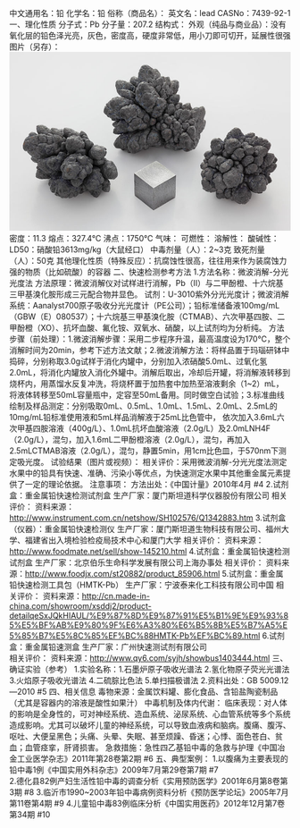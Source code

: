 中文通用名：铅
化学名：铅
俗称（商品名）：
英文名：lead
CASNo：7439-92-1 
一、理化性质
分子式：Pb
分子量：207.2
结构式：
外观（纯品与商业品）：没有氧化层的铅色泽光亮，灰色，密度高，硬度非常低，用小刀即可切开，延展性很强
图片（另存）：![外观](./assets/duwu/铅/@1外观.jpg)
密度：11.3
熔点：327.4℃
沸点：1750℃
气味：
可燃性：
溶解性：
酸碱性：
LD50：硝酸铅3613mg/kg（大鼠经口）
中毒剂量（人）：2~3克
致死剂量（人）：50克
其他理化性质（特殊反应）：抗腐蚀性很高，往往用来作为装腐蚀力强的物质（比如硫酸）的容器
二、快速检测参考方法
1.方法名称：微波消解-分光光度法
方法原理：微波消解仪对试样进行消解，Pb（Ⅱ）与二甲酚橙、十六烷基三甲基溴化胺形成三元配合物并显色。
试剂：U-3010紫外分光光度计；微波消解系统：Aanalyst700原子吸收分光光度计（PE公司）；铅标准储备液100mg/mL（GBW（E）080537）；十六烷基三甲基溴化胺（CTMAB）、六次甲基四胺、二甲酚橙（XO）、抗坏血酸、氟化铵、双氧水、硝酸，以上试剂均为分析纯。
方法步骤（前处理）：1.微波消解步骤：采用二步程序升温，最高温度设为170℃，整个消解时间为20min，参考下述方法文献；2.微波消解方法：将样品置于玛瑙研钵中捣碎，分别称取3.0g试样于消化内罐中，分别加入浓硝酸5.0mL、过氧化氢2.0mL，将消化内罐放入消化外罐中。消解后取出，冷却后开罐，将消解液转移到烧杯内，用蒸馏水反复冲洗，将烧杯置于加热套中加热至溶液剩余（1~2）mL，将液体转移至50mL容量瓶中，定容至50mL备用。同时做空白试验；3.标准曲线绘制及样品测定：分别吸取0mL、0.5mL、1.0mL、1.5mL、2.0mL、2.5mL的10mg/mL铅标准使用液和5mL样品消解液于25mL比色管中， 依次加入3.6mL六次甲基四胺溶液（400g/L）、1.0mL抗坏血酸溶液（2.0g/L）及2.0mLNH4F （2.0g/L），混匀，加入1.6mL二甲酚橙溶液（2.0g/L），混匀，再加入2.5mLCTMAB溶液（2.0g/L），混匀，静置5min，用1cm比色皿，于570nm下测定吸光度。
试验结果（图片或视频）：
相关评价：采用微波消解-分光光度法测定水果中的铅具有快速、准确、污染小等优点，为快速测定水果中其他重金属元素提供了一定的理论依据。
注意事项：
方法出处：《中国计量》2010年4月 #4
2.试剂盒：重金属铅快速检测试剂盒
生产厂家：厦门斯坦道科学仪器股份有限公司
相关评价：
资料来源：http://www.instrument.com.cn/netshow/SH102576/Q1342883.htm
3.试剂盒（仪器）：重金属铅快速检测仪
生产厂家：厦门斯坦道生物科技有限公司、福州大学、福建省出入境检验检疫局技术中心和厦门大学
相关评价：
资料来源：http://www.foodmate.net/sell/show-145210.html
4.试剂盒：重金属铅快速检测试剂盒
生产厂家：北京伯乐生命科学发展有限公司上海办事处
相关评价：
资料来源：http://www.foodjx.com/st20882/product_85906.html
5.试剂盒：重金属铅快速检测工具包（HMTK-Pb）
生产厂家：宁波泰来化工科技有限公司中国
相关评价：
资料来源：http://cn.made-in-china.com/showroom/xsddj2/product-detailqeSxJQkHIAUL/%E9%87%8D%E9%87%91%E5%B1%9E%E9%93%85%E5%BF%AB%E9%80%9F%E6%A3%80%E6%B5%8B%E5%B7%A5%E5%85%B7%E5%8C%85%EF%BC%88HMTK-Pb%EF%BC%89.html
6.试剂盒：重金属铅速测盒
生产厂家：广州快速测试剂有限公司  
相关评价：
资料来源：http://www.qy6.com/syjh/showbus1403444.html
三、确证实验（参考）
1.实验名称：1.石墨炉原子吸收光谱法 2.氢化物原子荧光光谱法 3.火焰原子吸收光谱法 4.二硫腙比色法 5.单扫描极谱法
2.资料出处：GB 5009.12—2010 #5
四、相关信息
毒物来源：金属饮料罐、膨化食品、含铅盐陶瓷制品（尤其是容器内的溶液是酸性如果汁）
中毒机制及体内代谢：
临床表现：对人体的影响是全身性的，可对神经系统、造血系统、泌尿系统、心血管系统等多个系统造成影响。尤其可以破坏儿童的神经系统，可以导致血液病和脑病。腹痛、腹泻、呕吐、大便呈黑色；头痛、头晕、失眠、甚至烦躁、昏迷；心悸、面色苍白、贫血；血管痉挛，肝肾损害。
急救措施：急性四乙基铅中毒的急救与护理《中国冶金工业医学杂志》2011年第28卷第2期 #6
五、典型案例：
1.以腹痛为主要表现的铅中毒1例《中国实用外科杂志》2009年7月第29卷第7期 #7  
2.德化县82例产妇生活性铅中毒的调查分析《实用预防医学》2001年6月第8卷第3期 #8 
3.临沂市1990~2003年铅中毒病例资料分析《预防医学论坛》2005年7月第11卷第4期 #9 
4.儿童铅中毒83例临床分析《中国实用医药》2012年12月第7卷第34期 #10
